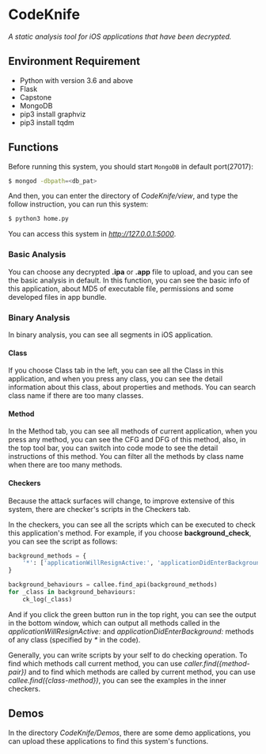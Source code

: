 # CodeKnife

*A static analysis tool for iOS applications that have been decrypted.*

## Environment Requirement

* Python with version 3.6 and above
* Flask
* Capstone
* MongoDB
* pip3 install graphviz
* pip3 install tqdm

## Functions

Before running this system, you should start `MongoDB` in default port(27017):

```sh
$ mongod -dbpath=<db_pat>
```

And then, you can enter the directory of *CodeKnife/view*, and type the follow instruction, you can run this system:

```sh
$ python3 home.py
```

You can access this system in *http://127.0.0.1:5000*.

### Basic Analysis

You can choose any decrypted **.ipa** or **.app** file to upload, and you can see the basic analysis in default.
In this function, you can see the basic info of this application, about MD5 of executable file, permissions and some developed files in app bundle.

### Binary Analysis

In binary analysis, you can see all segments in iOS application.

#### Class

If you choose Class tab in the left, you can see all the Class in this application, and when you press any class, you can see the detail information about this class, about properties and methods. You can search class name if there are too many classes.

#### Method

In the Method tab, you can see all methods of current application, when you press any method, you can see the CFG and DFG of this method, also, in the top tool bar, you can switch into code mode to see the detail instructions of this method. You can filter all the methods by class name when there are too many methods.

#### Checkers

Because the attack surfaces will change, to improve extensive of this system, there are checker's scripts in the Checkers tab.

In the checkers, you can see all the scripts which can be executed to check this application's method. For example, if you choose **background_check**, you can see the script as follows:

```python
background_methods = {
    '*': ['applicationWillResignActive:', 'applicationDidEnterBackground:']
}

background_behaviours = callee.find_api(background_methods)
for _class in background_behaviours:
    ck_log(_class)
```

And if you click the green button run in the top right, you can see the output in the bottom window, which can output all methods called in the *applicationWillResignActive:* and *applicationDidEnterBackground:* methods of any class (specified by *\** in the code).

Generally, you can write scripts by your self to do checking operation. To find which methods call current method, you can use *caller.find({method-pair})* and to find which methods are called by current method, you can use *callee.find({class-method})*, you can see the examples in the inner checkers.

## Demos

In the directory *CodeKnife/Demos*, there are some demo applications, you can upload these applications to find this system's functions.
